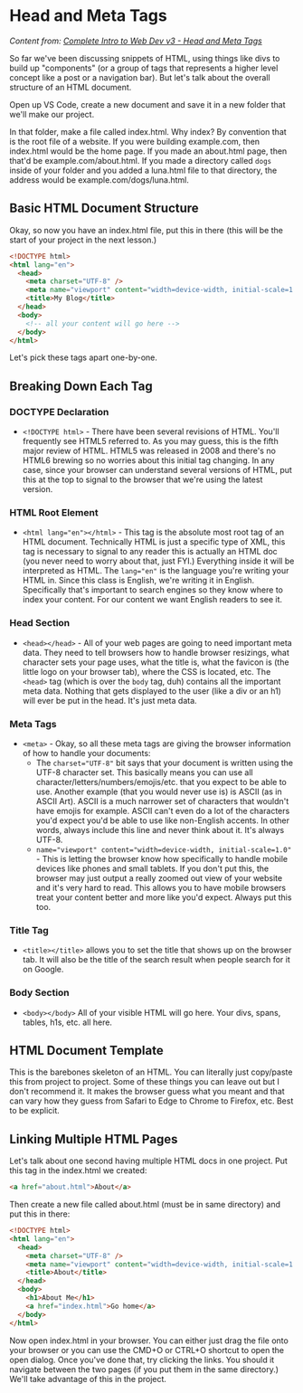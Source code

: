 # Head and Meta Tags

_Content from: [Complete Intro to Web Dev v3 - Head and Meta Tags](https://btholt.github.io/complete-intro-to-web-dev-v3/lessons/html/head-and-meta-tags)_

So far we've been discussing snippets of HTML, using things like divs to build up "components" (or a group of tags that represents a higher level concept like a post or a navigation bar). But let's talk about the overall structure of an HTML document.

Open up VS Code, create a new document and save it in a new folder that we'll make our project.

In that folder, make a file called index.html. Why index? By convention that is the root file of a website. If you were building example.com, then index.html would be the home page. If you made an about.html page, then that'd be example.com/about.html. If you made a directory called `dogs` inside of your folder and you added a luna.html file to that directory, the address would be example.com/dogs/luna.html.

## Basic HTML Document Structure

Okay, so now you have an index.html file, put this in there (this will be the start of your project in the next lesson.)

```html
<!DOCTYPE html>
<html lang="en">
  <head>
    <meta charset="UTF-8" />
    <meta name="viewport" content="width=device-width, initial-scale=1.0" />
    <title>My Blog</title>
  </head>
  <body>
    <!-- all your content will go here -->
  </body>
</html>
```

Let's pick these tags apart one-by-one.

## Breaking Down Each Tag

### DOCTYPE Declaration

- `<!DOCTYPE html>` - There have been several revisions of HTML. You'll frequently see HTML5 referred to. As you may guess, this is the fifth major review of HTML. HTML5 was released in 2008 and there's no HTML6 brewing so no worries about this initial tag changing. In any case, since your browser can understand several versions of HTML, put this at the top to signal to the browser that we're using the latest version.

### HTML Root Element

- `<html lang="en"></html>` - This tag is the absolute most root tag of an HTML document. Technically HTML is just a specific type of XML, this tag is necessary to signal to any reader this is actually an HTML doc (you never need to worry about that, just FYI.) Everything inside it will be interpreted as HTML. The `lang="en"` is the language you're writing your HTML in. Since this class is English, we're writing it in English. Specifically that's important to search engines so they know where to index your content. For our content we want English readers to see it.

### Head Section

- `<head></head>` - All of your web pages are going to need important meta data. They need to tell browsers how to handle browser resizings, what character sets your page uses, what the title is, what the favicon is (the little logo on your browser tab), where the CSS is located, etc. The `<head>` tag (which is over the `body` tag, duh) contains all the important meta data. Nothing that gets displayed to the user (like a div or an h1) will ever be put in the head. It's just meta data.

### Meta Tags

- `<meta>` - Okay, so all these meta tags are giving the browser information of how to handle your documents:
  - The `charset="UTF-8"` bit says that your document is written using the UTF-8 character set. This basically means you can use all character/letters/numbers/emojis/etc. that you expect to be able to use. Another example (that you would never use is) is ASCII (as in ASCII Art). ASCII is a much narrower set of characters that wouldn't have emojis for example. ASCII can't even do a lot of the characters you'd expect you'd be able to use like non-English accents. In other words, always include this line and never think about it. It's always UTF-8.
  - `name="viewport" content="width=device-width, initial-scale=1.0"` - This is letting the browser know how specifically to handle mobile devices like phones and small tablets. If you don't put this, the browser may just output a really zoomed out view of your website and it's very hard to read. This allows you to have mobile browsers treat your content better and more like you'd expect. Always put this too.

### Title Tag

- `<title></title>` allows you to set the title that shows up on the browser tab. It will also be the title of the search result when people search for it on Google.

### Body Section

- `<body></body>` All of your visible HTML will go here. Your divs, spans, tables, h1s, etc. all here.

## HTML Document Template

This is the barebones skeleton of an HTML. You can literally just copy/paste this from project to project. Some of these things you can leave out but I don't recommend it. It makes the browser guess what you meant and that can vary how they guess from Safari to Edge to Chrome to Firefox, etc. Best to be explicit.

## Linking Multiple HTML Pages

Let's talk about one second having multiple HTML docs in one project. Put this tag in the index.html we created:

```html
<a href="about.html">About</a>
```

Then create a new file called about.html (must be in same directory) and put this in there:

```html
<!DOCTYPE html>
<html lang="en">
  <head>
    <meta charset="UTF-8" />
    <meta name="viewport" content="width=device-width, initial-scale=1.0" />
    <title>About</title>
  </head>
  <body>
    <h1>About Me</h1>
    <a href="index.html">Go home</a>
  </body>
</html>
```

Now open index.html in your browser. You can either just drag the file onto your browser or you can use the CMD+O or CTRL+O shortcut to open the open dialog. Once you've done that, try clicking the links. You should it navigate between the two pages (if you put them in the same directory.) We'll take advantage of this in the project.

